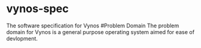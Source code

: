 # vynos-spec
The software specification for Vynos
#Problem Domain
The problem domain for Vynos is a general purpose operating system aimed for ease of devlopment.

